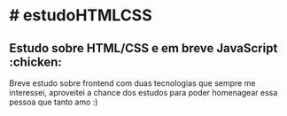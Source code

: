 <h1># estudoHTMLCSS</h1>
<h2>Estudo sobre HTML/CSS e em breve JavaScript :chicken:</h2>
Breve estudo sobre frontend com duas tecnologias que sempre me interessei, aproveitei a chance dos estudos para poder homenagear essa pessoa que tanto amo :)

